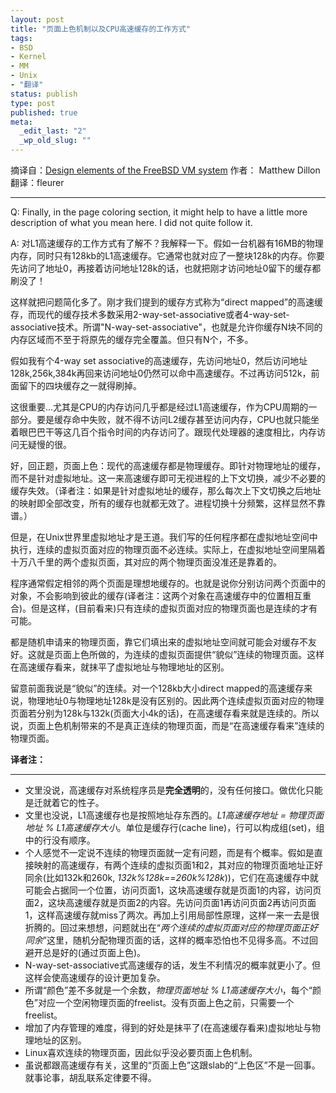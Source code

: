 ```yaml
---
layout: post
title: "页面上色机制以及CPU高速缓存的工作方式"
tags: 
- BSD
- Kernel
- MM
- Unix
- "翻译"
status: publish
type: post
published: true
meta: 
  _edit_last: "2"
  _wp_old_slug: ""
---
```


摘译自：<a href="http://www.freebsd.org/doc/en_US.ISO8859-1/articles/vm-design/article.html">Design elements of the FreeBSD VM system</a>
作者： Matthew Dillon
翻译：fleurer
<hr/>

Q: Finally, in the page coloring section, it might help to have a little more description of what you mean here. I did not quite follow it.

A: 对L1高速缓存的工作方式有了解不？我解释一下。假如一台机器有16MB的物理内存，同时只有128kb的L1高速缓存。它通常也就对应了一整块128k的内存。你要先访问了地址0，再接着访问地址128k的话，也就把刚才访问地址0留下的缓存都刷没了！

这样就把问题简化多了。刚才我们提到的缓存方式称为“direct mapped”的高速缓存，而现代的缓存技术多数采用2-way-set-associative或者4-way-set-associative技术。所谓"N-way-set-associative"，也就是允许你缓存N块不同的内存区域而不至于将原先的缓存完全覆盖。但只有N个，不多。

假如我有个4-way set associative的高速缓存，先访问地址0，然后访问地址128k,256k,384k再回来访问地址0仍然可以命中高速缓存。不过再访问512k，前面留下的四块缓存之一就得刷掉。

这很重要...尤其是CPU的内存访问几乎都是经过L1高速缓存，作为CPU周期的一部分。要是缓存命中失败，就不得不访问L2缓存甚至访问内存，CPU也就只能坐着眼巴巴干等这几百个指令时间的内存访问了。跟现代处理器的速度相比，内存访问无疑慢的很。

好，回正题，页面上色：现代的高速缓存都是物理缓存。即针对物理地址的缓存，而不是针对虚拟地址。这一来高速缓存即可无视进程的上下文切换，减少不必要的缓存失效。（译者注：如果是针对虚拟地址的缓存，那么每次上下文切换之后地址的映射即全部改变，所有的缓存也就都无效了。进程切换十分频繁，这样显然不靠谱。）

但是，在Unix世界里虚拟地址才是王道。我们写的任何程序都在虚拟地址空间中执行，连续的虚拟页面对应的物理页面不必连续。实际上，在虚拟地址空间里隔着十万八千里的两个虚拟页面，其对应的两个物理页面没准还是靠着的。

程序通常假定相邻的两个页面是理想地缓存的。也就是说你分别访问两个页面中的对象，不会影响到彼此的缓存(译者注：这两个对象在高速缓存中的位置相互重合)。但是这样，(目前看来)只有连续的虚拟页面对应的物理页面也是连续的才有可能。

都是随机申请来的物理页面，靠它们填出来的虚拟地址空间就可能会对缓存不友好。这就是页面上色所做的，为连续的虚拟页面提供“貌似”连续的物理页面。这样在高速缓存看来，就抹平了虚拟地址与物理地址的区别。

留意前面我说是“貌似”的连续。对一个128kb大小direct mapped的高速缓存来说，物理地址0与物理地址128k是没有区别的。因此两个连续虚拟页面对应的物理页面若分别为128k与132k(页面大小4k的话)，在高速缓存看来就是连续的。所以说，页面上色机制带来的不是真正连续的物理页面，而是“在高速缓存看来”连续的物理页面。

<strong>译者注：</strong>
<hr/>
<ul>
<li> 文里没说，高速缓存对系统程序员是<b>完全透明</b>的，没有任何接口。做优化只能是迁就着它的性子。
<li> 文里也没说，L1高速缓存也是按照地址存东西的。<i>L1高速缓存地址 = 物理页面地址 % L1高速缓存大小</i>。单位是缓存行(cache line)，行可以构成组(set)，组中的行没有顺序。
<li> 个人感觉不一定说不连续的物理页面就一定有问题，而是有个概率。假如是直接映射的高速缓存，有两个连续的虚拟页面1和2，其对应的物理页面地址正好同余(比如132k和260k, <i>132k%128k==260k%128k</i>))，它们在高速缓存中就可能会占据同一个位置，访问页面1，这块高速缓存就是页面1的内容，访问页面2，这块高速缓存就是页面2的内容。先访问页面1再访问页面2再访问页面1，这样高速缓存就miss了两次。再加上引用局部性原理，这样一来一去是很折腾的。回过来想想，问题就出在“<em>两个连续的虚拟页面对应的物理页面正好同余</em>”这里，随机分配物理页面的话，这样的概率恐怕也不见得多高。不过回避开总是好的(通过页面上色)。
<li> N-way-set-associative式高速缓存的话，发生不利情况的概率就更小了。但这样会使高速缓存的设计更加复杂。
<li> 所谓“颜色”差不多就是一个余数，<i>物理页面地址 % L1高速缓存大小</i>，每个“颜色”对应一个空闲物理页面的freelist。没有页面上色之前，只需要一个freelist。
<li> 增加了内存管理的难度，得到的好处是抹平了(在高速缓存看来)虚拟地址与物理地址的区别。
<li> Linux喜欢连续的物理页面，因此似乎没必要页面上色机制。
<li> 虽说都跟高速缓存有关，这里的“页面上色”这跟slab的“上色区”不是一回事。就事论事，胡乱联系定律要不得。
</ul>
